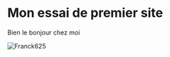 # Mon essai de premier site

Bien le bonjour chez moi

![Franck625](https://avatars.githubusercontent.com/u/176918664)
